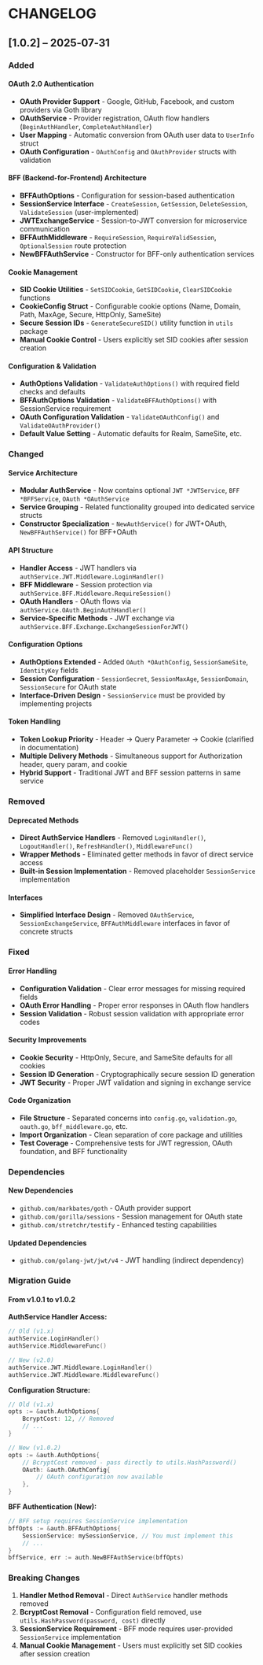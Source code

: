 # CHANGELOG

## [1.0.2] – 2025‑07‑31

### Added

#### OAuth 2.0 Authentication

- **OAuth Provider Support** - Google, GitHub, Facebook, and custom providers via Goth library
- **OAuthService** - Provider registration, OAuth flow handlers (`BeginAuthHandler`, `CompleteAuthHandler`)
- **User Mapping** - Automatic conversion from OAuth user data to `UserInfo` struct
- **OAuth Configuration** - `OAuthConfig` and `OAuthProvider` structs with validation

#### BFF (Backend-for-Frontend) Architecture

- **BFFAuthOptions** - Configuration for session-based authentication
- **SessionService Interface** - `CreateSession`, `GetSession`, `DeleteSession`, `ValidateSession` (user-implemented)
- **JWTExchangeService** - Session-to-JWT conversion for microservice communication
- **BFFAuthMiddleware** - `RequireSession`, `RequireValidSession`, `OptionalSession` route protection
- **NewBFFAuthService** - Constructor for BFF-only authentication services

#### Cookie Management

- **SID Cookie Utilities** - `SetSIDCookie`, `GetSIDCookie`, `ClearSIDCookie` functions
- **CookieConfig Struct** - Configurable cookie options (Name, Domain, Path, MaxAge, Secure, HttpOnly, SameSite)
- **Secure Session IDs** - `GenerateSecureSID()` utility function in `utils` package
- **Manual Cookie Control** - Users explicitly set SID cookies after session creation

#### Configuration & Validation

- **AuthOptions Validation** - `ValidateAuthOptions()` with required field checks and defaults
- **BFFAuthOptions Validation** - `ValidateBFFAuthOptions()` with SessionService requirement
- **OAuth Configuration Validation** - `ValidateOAuthConfig()` and `ValidateOAuthProvider()`
- **Default Value Setting** - Automatic defaults for Realm, SameSite, etc.

### Changed

#### Service Architecture

- **Modular AuthService** - Now contains optional `JWT *JWTService`, `BFF *BFFService`, `OAuth *OAuthService`
- **Service Grouping** - Related functionality grouped into dedicated service structs
- **Constructor Specialization** - `NewAuthService()` for JWT+OAuth, `NewBFFAuthService()` for BFF+OAuth

#### API Structure

- **Handler Access** - JWT handlers via `authService.JWT.Middleware.LoginHandler()`
- **BFF Middleware** - Session protection via `authService.BFF.Middleware.RequireSession()`
- **OAuth Handlers** - OAuth flows via `authService.OAuth.BeginAuthHandler()`
- **Service-Specific Methods** - JWT exchange via `authService.BFF.Exchange.ExchangeSessionForJWT()`

#### Configuration Options

- **AuthOptions Extended** - Added `OAuth *OAuthConfig`, `SessionSameSite`, `IdentityKey` fields
- **Session Configuration** - `SessionSecret`, `SessionMaxAge`, `SessionDomain`, `SessionSecure` for OAuth state
- **Interface-Driven Design** - `SessionService` must be provided by implementing projects

#### Token Handling

- **Token Lookup Priority** - Header → Query Parameter → Cookie (clarified in documentation)
- **Multiple Delivery Methods** - Simultaneous support for Authorization header, query param, and cookie
- **Hybrid Support** - Traditional JWT and BFF session patterns in same service

### Removed

#### Deprecated Methods

- **Direct AuthService Handlers** - Removed `LoginHandler()`, `LogoutHandler()`, `RefreshHandler()`, `MiddlewareFunc()`
- **Wrapper Methods** - Eliminated getter methods in favor of direct service access
- **Built-in Session Implementation** - Removed placeholder `SessionService` implementation

#### Interfaces

- **Simplified Interface Design** - Removed `OAuthService`, `SessionExchangeService`, `BFFAuthMiddleware` interfaces in favor of concrete structs

### Fixed

#### Error Handling

- **Configuration Validation** - Clear error messages for missing required fields
- **OAuth Error Handling** - Proper error responses in OAuth flow handlers
- **Session Validation** - Robust session validation with appropriate error codes

#### Security Improvements

- **Cookie Security** - HttpOnly, Secure, and SameSite defaults for all cookies
- **Session ID Generation** - Cryptographically secure session ID generation
- **JWT Security** - Proper JWT validation and signing in exchange service

#### Code Organization

- **File Structure** - Separated concerns into `config.go`, `validation.go`, `oauth.go`, `bff_middleware.go`, etc.
- **Import Organization** - Clean separation of core package and utilities
- **Test Coverage** - Comprehensive tests for JWT regression, OAuth foundation, and BFF functionality

### Dependencies

#### New Dependencies

- `github.com/markbates/goth` - OAuth provider support
- `github.com/gorilla/sessions` - Session management for OAuth state
- `github.com/stretchr/testify` - Enhanced testing capabilities

#### Updated Dependencies

- `github.com/golang-jwt/jwt/v4` - JWT handling (indirect dependency)

### Migration Guide

#### From v1.0.1 to v1.0.2

**AuthService Handler Access:**

```go
// Old (v1.x)
authService.LoginHandler()
authService.MiddlewareFunc()

// New (v2.0)
authService.JWT.Middleware.LoginHandler()
authService.JWT.Middleware.MiddlewareFunc()
```

**Configuration Structure:**

```go
// Old (v1.x)
opts := &auth.AuthOptions{
    BcryptCost: 12, // Removed
    // ...
}

// New (v1.0.2)
opts := &auth.AuthOptions{
    // BcryptCost removed - pass directly to utils.HashPassword()
    OAuth: &auth.OAuthConfig{
        // OAuth configuration now available
    },
}
```

**BFF Authentication (New):**

```go
// BFF setup requires SessionService implementation
bffOpts := &auth.BFFAuthOptions{
    SessionService: mySessionService, // You must implement this
    // ...
}
bffService, err := auth.NewBFFAuthService(bffOpts)
```

### Breaking Changes

1. **Handler Method Removal** - Direct `AuthService` handler methods removed
2. **BcryptCost Removal** - Configuration field removed, use `utils.HashPassword(password, cost)` directly
3. **SessionService Requirement** - BFF mode requires user-provided `SessionService` implementation
4. **Manual Cookie Management** - Users must explicitly set SID cookies after session creation
